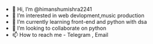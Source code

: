 - 👋 Hi, I’m @himanshumishra2241
- 👀 I’m interested in web devlopment,music production
- 🌱 I’m currently learning front-end and python with dsa
- 💞️ I’m looking to collaborate on python
- 📫 How to reach me - Telegram , Email 

<!---
himanshumishra2241/himanshumishra2241 is a ✨ special ✨ repository because its `README.md` (this file) appears on your GitHub profile.
You can click the Preview link to take a look at your changes.
--->
